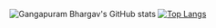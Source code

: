 ![Gangapuram Bhargav's GitHub stats](https://github-readme-stats.vercel.app/api?username=gangapurambhargav&theme=dark_icons=true)
[![Top Langs](https://github-readme-stats.vercel.app/api/top-langs/?username=gangapurambhargav)](https://github.com/gangapurambhargav/github-readme-stats)
